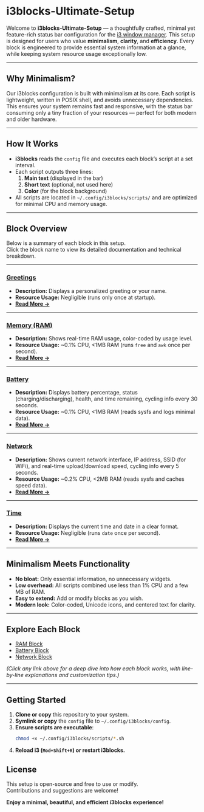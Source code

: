 # i3blocks-Ultimate-Setup

Welcome to **i3blocks-Ultimate-Setup** — a thoughtfully crafted, minimal yet feature-rich status bar configuration for the [i3 window manager](https://i3wm.org/). This setup is designed for users who value **minimalism**, **clarity**, and **efficiency**. Every block is engineered to provide essential system information at a glance, while keeping system resource usage exceptionally low.

---

## Why Minimalism?

Our i3blocks configuration is built with minimalism at its core. Each script is lightweight, written in POSIX shell, and avoids unnecessary dependencies. This ensures your system remains fast and responsive, with the status bar consuming only a tiny fraction of your resources — perfect for both modern and older hardware.

---

## How It Works

- **i3blocks** reads the `config` file and executes each block’s script at a set interval.
- Each script outputs three lines:  
  1. **Main text** (displayed in the bar)  
  2. **Short text** (optional, not used here)  
  3. **Color** (for the block background)
- All scripts are located in `~/.config/i3blocks/scripts/` and are optimized for minimal CPU and memory usage.

---

## Block Overview

Below is a summary of each block in this setup.  
Click the block name to view its detailed documentation and technical breakdown.

---

### [Greetings](#greetings-block)
- **Description:** Displays a personalized greeting or your name.
- **Resource Usage:** Negligible (runs only once at startup).
- **[Read More →](#greetings-block)**

---

### [Memory (RAM)](ram-block.md)
- **Description:** Shows real-time RAM usage, color-coded by usage level.
- **Resource Usage:** ~0.1% CPU, <1MB RAM (runs `free` and `awk` once per second).
- **[Read More →](ram-block.md)**

---

### [Battery](battery-block.md)
- **Description:** Displays battery percentage, status (charging/discharging), health, and time remaining, cycling info every 30 seconds.
- **Resource Usage:** ~0.1% CPU, <1MB RAM (reads sysfs and logs minimal data).
- **[Read More →](battery-block.md)**

---

### [Network](network-block.md)
- **Description:** Shows current network interface, IP address, SSID (for WiFi), and real-time upload/download speed, cycling info every 5 seconds.
- **Resource Usage:** ~0.2% CPU, <2MB RAM (reads sysfs and caches speed data).
- **[Read More →](network-block.md)**

---

### [Time](#time-block)
- **Description:** Displays the current time and date in a clear format.
- **Resource Usage:** Negligible (runs `date` once per second).
- **[Read More →](#time-block)**

---

## Minimalism Meets Functionality

- **No bloat:** Only essential information, no unnecessary widgets.
- **Low overhead:** All scripts combined use less than 1% CPU and a few MB of RAM.
- **Easy to extend:** Add or modify blocks as you wish.
- **Modern look:** Color-coded, Unicode icons, and centered text for clarity.

---

## Explore Each Block

- [RAM Block](ram-block.md)
- [Battery Block](battery-block.md)
- [Network Block](network-block.md)

*(Click any link above for a deep dive into how each block works, with line-by-line explanations and customization tips.)*

---

## Getting Started

1. **Clone or copy** this repository to your system.
2. **Symlink or copy** the `config` file to `~/.config/i3blocks/config`.
3. **Ensure scripts are executable**:  
   ```bash
   chmod +x ~/.config/i3blocks/scripts/*.sh
4. **Reload i3 (`Mod+Shift+R`) or restart i3blocks.**

## License

This setup is open-source and free to use or modify.  
Contributions and suggestions are welcome!

**Enjoy a minimal, beautiful, and efficient i3blocks experience!**